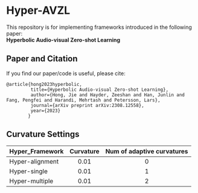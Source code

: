 # Hyper-AVZL
This repository is for implementing frameworks introduced in the following paper:  
**Hyperbolic Audio-visual Zero-shot Learning**

## Paper and Citation  
If you find our paper/code is useful, please cite:
```
@article{hong2023hyperbolic,
         title={Hyperbolic Audio-visual Zero-shot Learning},
         author={Hong, Jie and Hayder, Zeeshan and Han, Junlin and Fang, Pengfei and Harandi, Mehrtash and Petersson, Lars},
         journal={arXiv preprint arXiv:2308.12558},
         year={2023}
        }
```

## Curvature Settings
| Hyper_Framework | Curvature  | Num of adaptive curvatures  |
| ------- | :---: | :---: |
| Hyper-alignment | 0.01 | 0 |
| Hyper-single    | 0.01 | 1 |
| Hyper-multiple  | 0.01 | 2 |
